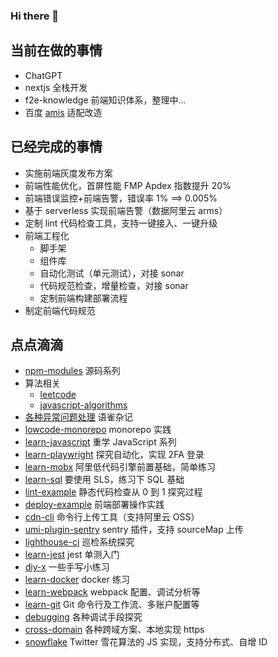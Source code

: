 ### Hi there 👋

<!--
**cloudyan/cloudyan** is a ✨ _special_ ✨ repository because its `README.md` (this file) appears on your GitHub profile.

Here are some ideas to get you started:

- 🔭 I’m currently working on ...
- 🌱 I’m currently learning ...
- 👯 I’m looking to collaborate on ...
- 🤔 I’m looking for help with ...
- 💬 Ask me about ...
- 📫 How to reach me: ...
- 😄 Pronouns: ...
- ⚡ Fun fact: ...
-->

<!-- <img src="https://github-readme-stats.vercel.app/api?username=cloudyan&show_icons=true" alt="logo" height="160" align="right" /> -->

## 当前在做的事情

- ChatGPT
- nextjs 全栈开发
- f2e-knowledge 前端知识体系，整理中...
- 百度 [amis](https://github.com/baidu/amis) 适配改造

## 已经完成的事情

- 实施前端灰度发布方案
- 前端性能优化，首屏性能 FMP Apdex 指数提升 20%
- 前端错误监控+前端告警，错误率 1% ==> 0.005%
- 基于 serverless 实现前端告警（数据阿里云 arms）
- 定制 lint 代码检查工具，支持一键接入、一键升级
- 前端工程化
  - 脚手架
  - 组件库
  - 自动化测试（单元测试），对接 sonar
  - 代码规范检查，增量检查，对接 sonar
  - 定制前端构建部署流程
- 制定前端代码规范

## 点点滴滴

- [npm-modules](https://github.com/cloudyan/npm-modules) 源码系列
- 算法相关
  - [leetcode](https://github.com/cloudyan/leetcode)
  - [javascript-algorithms](https://github.com/cloudyan/javascript-algorithms)
- [各种异常问题处理](https://www.yuque.com/cloudyan/faq) 语雀杂记
- [lowcode-monorepo](https://github.com/cloudyan/lowcode-monorepo/tree/dev) monorepo 实践
- [learn-javascript](https://github.com/cloudyan/learn-javascript) 重学 JavaScript 系列
- [learn-playwright](https://github.com/cloudyan/learn-playwright) 探究自动化，实现 2FA 登录
- [learn-mobx](https://github.com/cloudyan/learn-mobx) 阿里低代码引擎前置基础，简单练习
- [learn-sql](https://github.com/cloudyan/learn-sql) 要使用 SLS，练习下 SQL 基础
- [lint-example](https://github.com/cloudyan/lint-example) 静态代码检查从 0 到 1 探究过程
- [deploy-example](https://github.com/cloudyan/deploy-example) 前端部署操作实践
- [cdn-cli](https://github.com/cloudyan/cdn-cli/tree/feature/lib) 命令行上传工具（支持阿里云 OSS）
- [umi-plugin-sentry](https://github.com/cloudyan/umi-plugin-sentry) sentry 插件，支持 sourceMap 上传
- [lighthouse-ci](https://github.com/cloudyan/lighthouse-ci) 巡检系统探究
- [learn-jest](https://github.com/cloudyan/learn-jest) jest 单测入门
- [diy-x](https://github.com/cloudyan/diy-x) 一些手写小练习
- [learn-docker](https://github.com/cloudyan/learn-docker) docker 练习
- [learn-webpack](https://github.com/cloudyan/learn-webpack) webpack 配置、调试分析等
- [learn-git](https://github.com/cloudyan/learn-git/tree/master/docs) Git 命令行及工作流、多账户配置等
- [debugging](https://github.com/cloudyan/debugging) 各种调试手段探究
- [cross-domain](https://github.com/cloudyan/cross-domain) 各种跨域方案、本地实现 https
- [snowflake](https://github.com/cloudyan/snowflake) Twitter 雪花算法的 JS 实现，支持分布式、自增 ID
